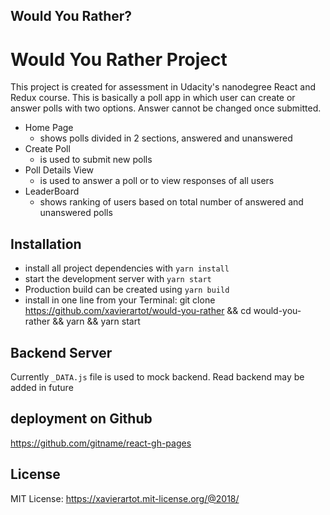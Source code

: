 ## Would You Rather?
# Would You Rather Project

This project is created for assessment in Udacity's nanodegree React and Redux course.
This is basically a poll app in which user can create or answer polls with two options.
Answer cannot be changed once submitted.

* Home Page
  * shows polls divided in 2 sections, answered and unanswered
* Create Poll
  * is used to submit new polls
* Poll Details View
  * is used to answer a poll or to view responses of all users
* LeaderBoard
  * shows ranking of users based on total number of answered and unanswered polls

## Installation

* install all project dependencies with `yarn install`
* start the development server with `yarn start`
* Production build can be created using  `yarn build`
* install in one line from your Terminal:
 git clone https://github.com/xavierartot/would-you-rather && cd would-you-rather && yarn && yarn start


## Backend Server

Currently `_DATA.js` file is used to mock backend. Read backend may be added in future

## deployment on Github
https://github.com/gitname/react-gh-pages

## License

MIT License: https://xavierartot.mit-license.org/@2018/


